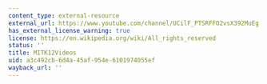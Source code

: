 ```yaml
---
content_type: external-resource
external_url: https://www.youtube.com/channel/UCilF_PTSRFFO2vsX392MuEg
has_external_license_warning: true
license: https://en.wikipedia.org/wiki/All_rights_reserved
status: ''
title: MITK12Videos
uid: a3c492cb-6d4a-45af-954e-6101974055ef
wayback_url: ''
---
```

